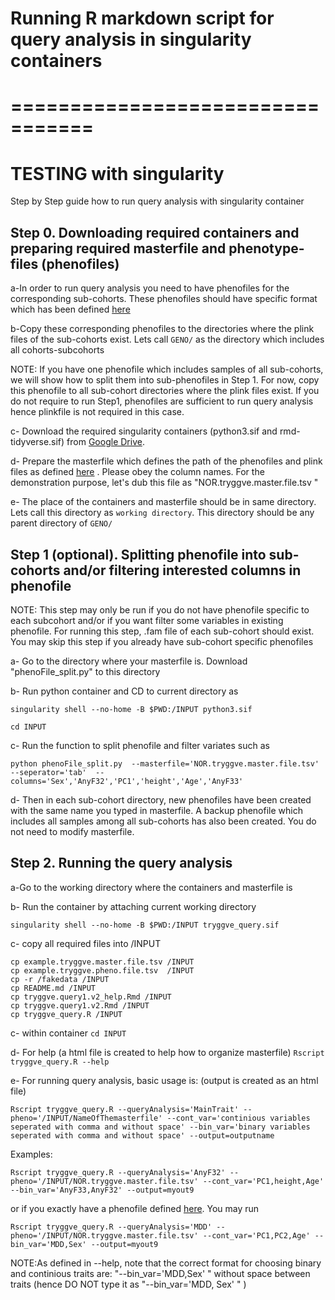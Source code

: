 

# Running R markdown script for query analysis in singularity containers



# =================================
# TESTING with singularity

Step by Step guide how to run query analysis with singularity container


## Step 0. Downloading required containers and preparing required masterfile and phenotype-files (phenofiles)

a-In order to run query analysis you need to have phenofiles for the corresponding sub-cohorts. These phenofiles should have specific format which has been defined [here](https://github.com/comorment/gwas/blob/main/specs/gwas.md)

b-Copy these corresponding phenofiles to the directories where the plink files of the sub-cohorts exist. Lets call `GENO/` as the directory which includes all cohorts-subcohorts

NOTE: If you have one phenofile which includes samples of all sub-cohorts, we will show how to split them into sub-phenofiles in Step 1. For now, copy this phenofile to all sub-cohort directories where the plink files exist. If you do not require to run Step1, phenofiles are sufficient to run query analysis hence plinkfile is not required in this case.



c- Download the required singularity containers (python3.sif and rmd-tidyverse.sif) from [Google Drive](https://drive.google.com/drive/folders/1mfxZJ-7A-4lDlCkarUCxEf2hBIxQGO69?usp=sharing).

d- Prepare the masterfile which defines the path of the phenofiles and plink files as defined [here](https://github.com/comorment/Tryggve_psych/blob/master/tryggve.query1.v2/NOR.tryggve.master.file.tsv) . Please obey the column names. For the demonstration purpose, let's dub this file as  "NOR.tryggve.master.file.tsv " 

e- The place of the containers and masterfile should be in same directory. Lets call this directory as `working directory`. This directory should be any parent directory of `GENO/` 


## Step 1 (optional). Splitting phenofile into sub-cohorts and/or filtering interested columns in phenofile

NOTE: This step may only be run if you do not have phenofile specific to each subcohort and/or if you want filter some variables in existing phenofile.  For running this step, .fam  file of each sub-cohort should exist. You may skip this step if you already have sub-cohort specific phenofiles

a- Go to the directory where your masterfile is. Download "phenoFile_split.py" to this directory

b- Run python container and CD to current directory as

`singularity shell --no-home -B $PWD:/INPUT python3.sif`

`cd INPUT`

c- Run the function to split phenofile and filter  variates such as

 `python phenoFile_split.py  --masterfile='NOR.tryggve.master.file.tsv' --seperator='tab'  --columns='Sex','AnyF32','PC1','height','Age','AnyF33'  `

d- Then in each sub-cohort directory,  new phenofiles have been created with the same name you typed in masterfile. A backup phenofile which includes all samples among all sub-cohorts has also been created. You do not need to modify masterfile.

## Step 2. Running the query analysis

a-Go to the working directory where the containers and masterfile is

b- Run the container by attaching current working directory

`singularity shell --no-home -B $PWD:/INPUT tryggve_query.sif `

c- copy all required files into /INPUT 

```
cp example.tryggve.master.file.tsv /INPUT
cp example.tryggve.pheno.file.tsv  /INPUT
cp -r /fakedata /INPUT
cp README.md /INPUT
cp tryggve.query1.v2_help.Rmd /INPUT
cp tryggve.query1.v2.Rmd /INPUT
cp tryggve_query.R /INPUT
```

c- within container `cd INPUT`

d- For help (a html file is created to help how to organize masterfile)
`Rscript tryggve_query.R --help`

e-  For running query analysis, basic usage is: (output is created as an html file)

`Rscript tryggve_query.R --queryAnalysis='MainTrait' --pheno='/INPUT/NameOfThemasterfile' --cont_var='continious variables seperated with comma and without space' --bin_var='binary variables seperated with comma and without space' --output=outputname `

Examples:


`Rscript tryggve_query.R --queryAnalysis='AnyF32' --pheno='/INPUT/NOR.tryggve.master.file.tsv' --cont_var='PC1,height,Age' --bin_var='AnyF33,AnyF32' --output=myout9 `

or if you exactly have a phenofile defined [here](https://github.com/comorment/gwas/blob/main/specs/gwas.md). You may run

`Rscript tryggve_query.R --queryAnalysis='MDD' --pheno='/INPUT/NOR.tryggve.master.file.tsv' --cont_var='PC1,PC2,Age' --bin_var='MDD,Sex' --output=myout9 `


NOTE:As defined in --help, note that the correct format for choosing binary and continious traits are:  "--bin_var='MDD,Sex' " without space between traits (hence DO NOT type it as "--bin_var='MDD, Sex' " )

